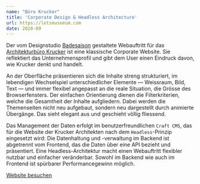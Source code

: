 ```yaml
---
name: "Büro Krucker"
title: 'Corporate Design & Headless Architecture'
url: https://letsmuseeum.com
date: 2020-09
---
```

Der vom Designstudio [Badesaison](https://badesaison) gestaltete Webauftritt für das [Architekturbüro Krucker](https://buerokrucker.ch) ist eine klassische Corporate Website. Sie reflektiert das Unternehmensprofil und gibt dem User einen Eindruck davon, wie Krucker denkt und handelt.

An der Oberfläche präsentieren sich die Inhalte streng strukturiert, im lebendigen Wechselspiel unterschiedlicher Elemente — Weissraum, Bild, Text — und immer flexibel angepasst an die reale Situation, die Grösse des Browserfensters. Der einfachen Orientierung dienen die Filterkriterien, welche die Gesamtheit der Inhalte aufgliedern. Dabei werden die Themenseiten nicht neu aufgebaut, sondern neu dargestellt durch animierte Übergänge. Das sieht elegant aus und geschieht völlig fliessend.

Das Management der Daten erfolgt im benutzerfreundlichen `Craft CMS`, das für die Website der Krucker Architekten nach dem `Headless`-Prinzip eingesetzt wird: Die Datenhaltung und -verwaltung im Backend ist abgetrennt vom Frontend, das die Daten über eine API bezieht und präsentiert. Eine Headless-Architektur macht einen Webauftritt flexibler nutzbar und einfacher veränderbar. Sowohl im Backend wie auch im Frontend ist spürbarer Performancegewinn möglich.

[Website besuchen](https://buerokrucker.ch)
